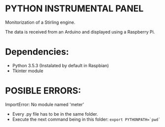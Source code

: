 # PYTHON INSTRUMENTAL PANEL

Monitorization of a Stirling engine.

The data is received from an Arduino and displayed using a Raspberry Pi.

# Dependencies:

* Python 3.5.3 (Instalated by default in Raspbian)
* Tkinter module

# POSIBLE ERRORS:

ImportError: No module named 'meter'
* Every .py file has to be in the same folder.
* Execute the next command being in this folder:
``` export PYTHONPATH=`pwd` ```

